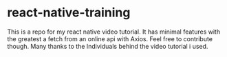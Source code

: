 # react-native-training
This is a repo for my react native video tutorial.
It has minimal features with the greatest a fetch from an online api with Axios.
Feel free to contribute though.
Many thanks to the Individuals behind the video tutorial i used.

